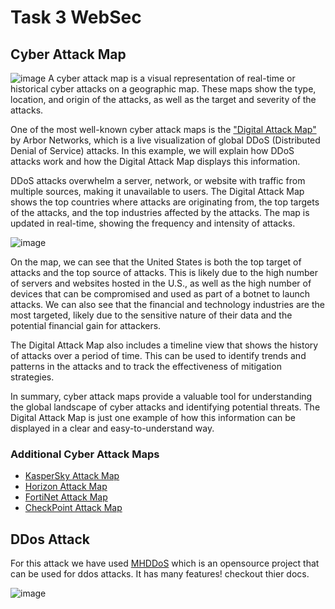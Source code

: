 # Task 3 WebSec

## Cyber Attack Map

![image](https://github.com/Khaders-sec/Task3-WebSec/assets/63330019/27902f3f-23bd-471d-aa01-513ad337451e)
A cyber attack map is a visual representation of real-time or historical cyber attacks on a geographic map. These maps show the type, location, and origin of the attacks, as well as the target and severity of the attacks.

One of the most well-known cyber attack maps is the ["Digital Attack Map"](https://www.digitalattackmap.com/) by Arbor Networks, which is a live visualization of global DDoS (Distributed Denial of Service) attacks. In this example, we will explain how DDoS attacks work and how the Digital Attack Map displays this information.

DDoS attacks overwhelm a server, network, or website with traffic from multiple sources, making it unavailable to users. The Digital Attack Map shows the top countries where attacks are originating from, the top targets of the attacks, and the top industries affected by the attacks. The map is updated in real-time, showing the frequency and intensity of attacks.

![image](https://github.com/Khaders-sec/Task3-WebSec/assets/63330019/f4fe7921-77a1-4d04-831a-e906b5e90f63)

On the map, we can see that the United States is both the top target of attacks and the top source of attacks. This is likely due to the high number of servers and websites hosted in the U.S., as well as the high number of devices that can be compromised and used as part of a botnet to launch attacks. We can also see that the financial and technology industries are the most targeted, likely due to the sensitive nature of their data and the potential financial gain for attackers.

The Digital Attack Map also includes a timeline view that shows the history of attacks over a period of time. This can be used to identify trends and patterns in the attacks and to track the effectiveness of mitigation strategies.

In summary, cyber attack maps provide a valuable tool for understanding the global landscape of cyber attacks and identifying potential threats. The Digital Attack Map is just one example of how this information can be displayed in a clear and easy-to-understand way.

### Additional Cyber Attack Maps

- [KasperSky Attack Map](https://cybermap.kaspersky.com/)
- [Horizon Attack Map](https://horizon.netscout.com/)
- [FortiNet Attack Map](https://threatmap.fortiguard.com/)
- [CheckPoint Attack Map](https://threatmap.checkpoint.com/)

## DDos Attack

For this attack we have used [MHDDoS](https://github.com/MatrixTM/MHDDoS) which is an opensource project that can be used for ddos attacks. It has many features! checkout thier docs.

![image](https://github.com/Khaders-sec/Task3-WebSec/assets/63330019/6e12f56a-965a-492a-b176-8e98e081ea60)
